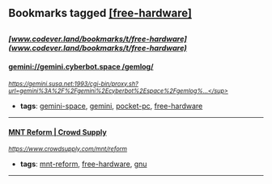 ## Bookmarks tagged [[free-hardware]](https://www.codever.land/search?q=[free-hardware])

_<sup><sup>[www.codever.land/bookmarks/t/free-hardware](www.codever.land/bookmarks/t/free-hardware)</sup></sup>_
---
#### [ gemini://gemini.cyberbot.space /gemlog/ ](https://gemini.susa.net:1993/cgi-bin/proxy.sh?url=gemini%3A%2F%2Fgemini%2Ecyberbot%2Espace%2Fgemlog%2F)
_<sup>https://gemini.susa.net:1993/cgi-bin/proxy.sh?url=gemini%3A%2F%2Fgemini%2Ecyberbot%2Espace%2Fgemlog%...</sup>_

* **tags**: [gemini-space](../tagged/gemini-space.md), [gemini](../tagged/gemini.md), [pocket-pc](../tagged/pocket-pc.md), [free-hardware](../tagged/free-hardware.md)
---
#### [MNT Reform | Crowd Supply](https://www.crowdsupply.com/mnt/reform)
_<sup>https://www.crowdsupply.com/mnt/reform</sup>_

* **tags**: [mnt-reform](../tagged/mnt-reform.md), [free-hardware](../tagged/free-hardware.md), [gnu](../tagged/gnu.md)
---
